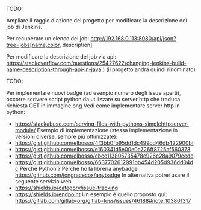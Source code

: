 TODO:

Ampliare il raggio d'azione del progetto per modificare la descrizione dei job di Jenkins.

Per recuperare un elenco dei job: http://192.168.0.113:8080/api/json?tree=jobs[name,color, description]

Per modificare la descrizione del job via api: https://stackoverflow.com/questions/25427622/changing-jenkins-build-name-description-through-api-in-java ) (il progetto andrà quindi rinominato)

TODO:

Per implementare nuovi badge (ad esenpio numero degli issue aperti), occorre scrivere script python da utilizzare su server http che traduca richiesta GET in immagine png 
Vedi come implementare server http in python:
- https://stackabuse.com/serving-files-with-pythons-simplehttpserver-module/
Esempio di implementazione (stessa implementazione in versioni diverse, sempre più ottimizzate):
- https://gist.github.com/elbosso/4f3bb0fb95dd1dc499cd46db422900bf
- https://gist.github.com/elbosso/e160341d5e00e0a726ff8725af560373
- https://gist.github.com/elbosso/cbce113805735478e926c28a9079cede
- https://gist.github.com/elbosso/6637702612991bb454d205d936dd04dc
Perchè Python ? Perchè ho la libreria anybadge https://github.com/jongracecox/anybadge 
In alternativa potrei usare il seguente servizio web 
- https://shields.io/category/issue-tracking 
- https://shields.io/endpoint
Un esempio è quello proposto qui: https://gitlab.com/gitlab-org/gitlab-foss/issues/46188#note_103801317

